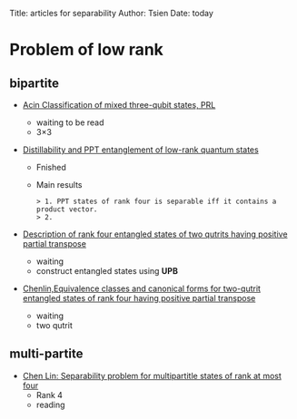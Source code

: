 Title: articles for separability 
Author: Tsien
Date: today

# Problem of low rank
## bipartite
* [Acin Classification of mixed three-qubit states, PRL](https://www.dropbox.com/s/2rclov35xw8y22c/Acin_Classification%20of%20Mixed%20Three-Qubit%20States.pdf?dl=0)
  * waiting to be read
   * 3$\times$3 
  
* [Distillability and PPT entanglement of low-rank quantum states](https://www.dropbox.com/s/ako32ny5z8ge5hi/Chenlin_2011_Distillability%20and%20PPT%20entanglement%20of%20low-rank.pdf?dl=0)
  * Fnished
  * Main results
  
		> 1. PPT states of rank four is separable iff it contains a product vector.
		> 2.  
* [Description of rank four entangled states of two qutrits having positive partial transpose](https://www.dropbox.com/s/38enxql80pji0rm/Chenlin_2011_Description%20of%20rank%20four%20entangled%20states%20of%20two%20qutrits%20having%20positive%20partial%20transpose.pdf?dl=0)
  * waiting 
  * construct entangled states using **UPB**

* [Chenlin,Equivalence classes and canonical forms for two-qutrit entangled states of rank four having positive partial transpose ](https://www.dropbox.com/s/gj4cyg5srzy0ndu/Chenlin_2012_Equivalence%20classes%20and%20canonical%20forms%20for%20two-qutrit.pdf?dl=0)
  * waiting
  * two qutrit
  
## multi-partite

* [Chen Lin: Separability problem for multipartitle states of rank at most four](https://www.dropbox.com/s/urs3a84r9gyq7ye/Chen24rank_atmost4.pdf?dl=0) 
  * Rank 4 
  * reading 



 
